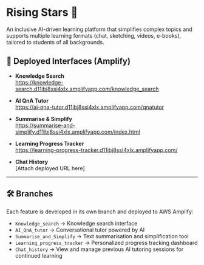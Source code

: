 # Rising Stars 🌟
An inclusive AI-driven learning platform that simplifies complex topics and supports multiple learning formats (chat, sketching, videos, e-books), tailored to students of all backgrounds.  

## 🚀 Deployed Interfaces (Amplify)
- **Knowledge Search**  
  https://knowledge-search.d11ibj8ssi4xlx.amplifyapp.com/knowledge_search  

- **AI QnA Tutor**  
  https://ai-qna-tutor.d11ibj8ssi4xlx.amplifyapp.com/qnatutor  

- **Summarise & Simplify**  
  https://summarise-and-simplify.d11ibj8ssi4xlx.amplifyapp.com/index.html  

- **Learning Progress Tracker**  
  https://learning-progress-tracker.d11ibj8ssi4xlx.amplifyapp.com/  

- **Chat History**  
  [Attach deployed URL here]  

---

## 🛠️ Branches
Each feature is developed in its own branch and deployed to AWS Amplify:

- `Knowledge_search` → Knowledge search interface  
- `AI_QnA_tutor` → Conversational tutor powered by AI  
- `Summarise_and_Simplify` → Text summarisation and simplification tool  
- `Learning_progress_tracker` → Personalized progress tracking dashboard  
- `Chat_history` → View and manage previous AI tutoring sessions for continued learning  
